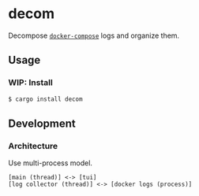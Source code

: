 # decom

Decompose [`docker-compose`](https://docs.docker.com/compose/reference/) logs and organize them.

## Usage

### WIP: Install

```bash
$ cargo install decom
```

## Development

### Architecture

Use multi-process model.

```
[main (thread)] <-> [tui]
[log collector (thread)] <-> [docker logs (process)]
```
